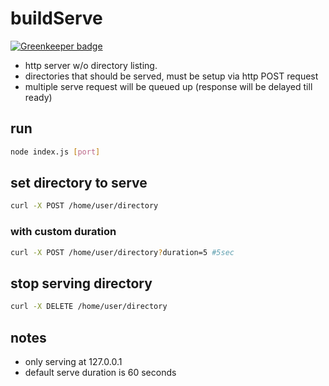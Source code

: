 # buildServe

[![Greenkeeper badge](https://badges.greenkeeper.io/Bonuspunkt/buildServe.svg)](https://greenkeeper.io/)

- http server w/o directory listing.
- directories that should be served, must be setup via http POST request
- multiple serve request will be queued up (response will be delayed till ready)

## run
``` bash
node index.js [port]
```

## set directory to serve
``` bash
curl -X POST /home/user/directory
```

### with custom duration
``` bash
curl -X POST /home/user/directory?duration=5 #5sec
```

## stop serving directory
``` bash
curl -X DELETE /home/user/directory
```

## notes
- only serving at 127.0.0.1
- default serve duration is 60 seconds
